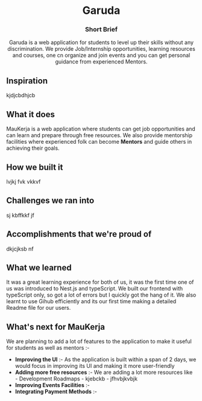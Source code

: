 <h1 align="center"> Garuda </h1>


<h3 align="center"> Short Brief </h3>

<p align="center">
Garuda is a web application for students to level up their skills without any discrimination. We provide Job/Internship opportunities, learning resources and courses, one cn organize and join events and you can get personal guidance from experienced Mentors.
 </p>


## Inspiration
kjdjcbdhjcb


## What it does
MauKerja is a web application where students can get job opportunities and can learn and prepare through free resources. We also provide mentorship facilities where experienced folk can become 	**Mentors** and guide others in achieving their goals.


## How we built it
lvjkj fvk vkkvf 


## Challenges we ran into
sj kbffkkf jf 


## Accomplishments that we're proud of
dkjcjksb  nf


## What we learned
It was a great learning experience for both of us, it was the first time one of us was introduced to Nest.js and typeScript. We built our frontend with typeScript only, so got a lot of errors but I quickly got the hang of it. We also learnt to use Gihub efficiently and its our first time making a detailed Readme file for our users.


## What's next for MauKerja 
We are planning to add a lot of features to the application to make it useful for students as well as mentors :-
- **Improving the UI** :- As the application is built within a span of 2 days, we would focus in improving its UI and making it more user-friendly
- **Adding more free resources** :- We are adding a lot more resources like - Development Roadmaps - kjebckb  - jfhvbjkvbjk
- **Improving Events Facilities** :-
- **Integrating Payment Methods** :-
